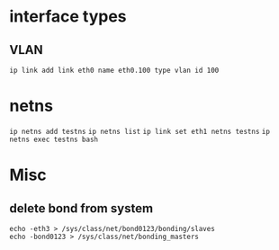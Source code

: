 

# interface types
## VLAN
   `ip link add link eth0 name eth0.100 type vlan id 100`


# netns

`ip netns add testns`
`ip netns list`
`ip link set eth1 netns testns`
`ip netns exec testns bash`


# Misc

## delete bond from system

    echo -eth3 > /sys/class/net/bond0123/bonding/slaves
    echo -bond0123 > /sys/class/net/bonding_masters
